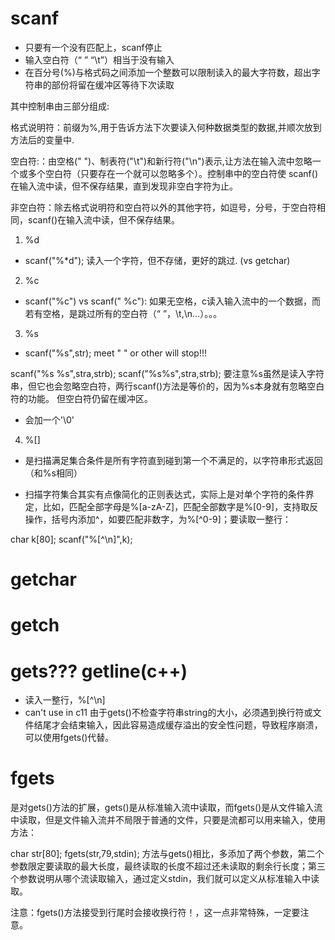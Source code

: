 # scanf 

- 只要有一个没有匹配上，scanf停止
- 输入空白符（“ ” “\t”）相当于没有输入
- 在百分号(%)与格式码之间添加一个整数可以限制读入的最大字符数，超出字符串的部份将留在缓冲区等待下次读取


其中控制串由三部分组成:

格式说明符：前缀为%,用于告诉方法下次要读入何种数据类型的数据,并顺次放到方法后的变量中.

空白符:：由空格(" ")、制表符("\t")和新行符("\n")表示,让方法在输入流中忽略一个或多个空白符（只要存在一个就可以忽略多个）。控制串中的空白符使 scanf() 在输入流中读，但不保存结果，直到发现非空白字符为止。

非空白符：除去格式说明符和空白符以外的其他字符，如逗号，分号，于空白符相同，scanf()在输入流中读，但不保存结果。


1. %d

- scanf("%*d"); 读入一个字符，但不存储，更好的跳过. (vs getchar)

2. %c

- scanf("%c") vs scanf(" %c"): 如果无空格，c读入输入流中的一个数据，而若有空格，是跳过所有的空白符（“ ”，\t,\n...）。。。

3. %s

- scanf("%s",str);  meet " " or other will stop!!!


scanf("%s %s",stra,strb);
scanf("%s%s",stra,strb);
要注意%s虽然是读入字符串，但它也会忽略空白符，两行scanf()方法是等价的，因为%s本身就有忽略空白符的功能。
但空白符仍留在缓冲区。

- 会加一个'\0'


4. %[]

- 是扫描满足集合条件是所有字符直到碰到第一个不满足的，以字符串形式返回（和%s相同）

- 扫描字符集合其实有点像简化的正则表达式，实际上是对单个字符的条件界定，比如，匹配全部字母是%[a-zA-Z]，匹配全部数字是%[0-9]，支持取反操作，括号内添加^，如要匹配非数字，为%[^0-9]；要读取一整行：

char k[80];
scanf("%[^\n]",k);

# getchar


# getch

# gets??? getline(c++)

- 读入一整行，%[^\n]
- can't use in c11 由于gets()不检查字符串string的大小，必须遇到换行符或文件结尾才会结束输入，因此容易造成缓存溢出的安全性问题，导致程序崩溃，可以使用fgets()代替。

# fgets

是对gets()方法的扩展，gets()是从标准输入流中读取，而fgets()是从文件输入流中读取，但是文件输入流并不局限于普通的文件，只要是流都可以用来输入，使用方法：

char str[80];
fgets(str,79,stdin);
方法与gets()相比，多添加了两个参数，第二个参数限定要读取的最大长度，最终读取的长度不超过还未读取的剩余行长度；第三个参数说明从哪个流读取输入，通过定义stdin，我们就可以定义从标准输入中读取。

注意：fgets()方法接受到行尾时会接收换行符！，这一点非常特殊，一定要注意。

